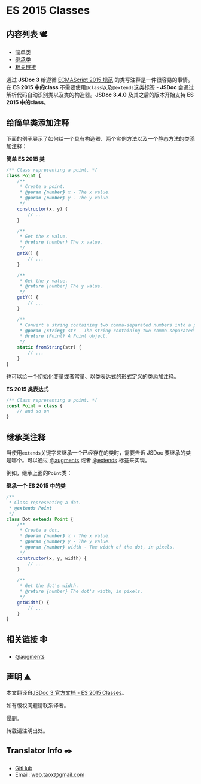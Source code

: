 # ES 2015 Classes

## 内容列表 🕊️

* [简单类](#simple "documenting a simple class")
* [继承类](#extends "extending classes")
* [相关链接](#related "related links")

通过 **JSDoc 3** 给遵循 [ECMAScript 2015 规范](http://www.ecma-international.org/ecma-262/6.0/#sec-class-definitions) 的类写注释是一件很容易的事情。在 **ES 2015 中的class** 不需要使用`@class`以及`@extends`这类标签 - **JSDoc** 会通过解析代码自动识别类以及类的构造器。**JSDoc 3.4.0** 及其之后的版本开始支持 **ES 2015 中的class**。

## <span id="simple">给简单类添加注释</span>

下面的例子展示了如何给一个具有构造器、两个实例方法以及一个静态方法的类添加注释：

**简单 ES 2015 类**

```javascript
/** Class representing a point. */
class Point {
    /**
     * Create a point.
     * @param {number} x - The x value.
     * @param {number} y - The y value.
     */
    constructor(x, y) {
        // ...
    }

    /**
     * Get the x value.
     * @return {number} The x value.
     */
    getX() {
        // ...
    }

    /**
     * Get the y value.
     * @return {number} The y value.
     */
    getY() {
        // ...
    }

    /**
     * Convert a string containing two comma-separated numbers into a point.
     * @param {string} str - The string containing two comma-separated numbers.
     * @return {Point} A Point object.
     */
    static fromString(str) {
        // ...
    }
}
```

也可以给一个初始化变量或者常量、以类表达式的形式定义的类添加注释。

**ES 2015 类表达式**

```javascript
/** Class representing a point. */
const Point = class {
    // and so on
}
```

## <span id="extends">继承类注释</span>

当使用`extends`关键字来继承一个已经存在的类时，需要告诉 JSDoc 要继承的类是哪个。可以通过 [@augments](https://ninjiahub.github.io/JSDoc/docs/augments) 或者 [@extends](https://ninjiahub.github.io/JSDoc/docs/extends) 标签来实现。

例如，继承上面的`Point`类：

**继承一个 ES 2015 中的类**

```javascript
/**
 * Class representing a dot.
 * @extends Point
 */
class Dot extends Point {
    /**
     * Create a dot.
     * @param {number} x - The x value.
     * @param {number} y - The y value.
     * @param {number} width - The width of the dot, in pixels.
     */
    constructor(x, y, width) {
        // ...
    }

    /**
     * Get the dot's width.
     * @return {number} The dot's width, in pixels.
     */
    getWidth() {
        // ...
    }
}
```

## <span id="related">相关链接</span> 🕸

* [@augments](https://ninjiahub.github.io/JSDoc/docs/augments)

## 声明 ⛰️

本文翻译自[JSDoc 3 官方文档 - ES 2015 Classes](http://usejsdoc.org/howto-es2015-classes.html)。

如有版权问题请联系译者。

侵删。

转载请注明出处。

## Translator Info ✒️

* [GitHub](https://github.com/Tao-Quixote)
* Email: <web.taox@gmail.com>